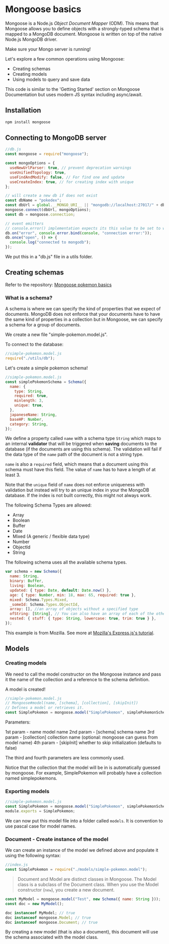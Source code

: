 # Mongoose basics

Mongoose is a Node.js _Object Document Mapper_ (ODM). This means that Mongoose allows you to define objects with a strongly-typed schema that is mapped to a MongoDB document. Mongoose is written on top of the native Node.js MongoDB driver.

Make sure your Mongo server is running!

Let's explore a few common operations using Mongoose:

- Creating schemas
- Creating models
- Using models to query and save data

This code is similar to the 'Getting Started' section on Mongoose Documentation but uses modern JS syntax including async/await.

## Installation

```sh
npm install mongoose
```

## Connecting to MongoDB server

```js
//db.js
const mongoose = require("mongoose");

const mongoOptions = {
  useNewUrlParser: true, // prevent deprecation warnings
  useUnifiedTopology: true,
  useFindAndModify: false, // For find one and update
  useCreateIndex: true, // for creating index with unique
};

// will create a new db if does not exist
const dbName = "pokedex";
const dbUrl = global.__MONGO_URI__ || "mongodb://localhost:27017/" + dbName;
mongoose.connect(dbUrl, mongoOptions);
const db = mongoose.connection;

// event emitters
// console.error() implementation expects its this value to be set to window.console
db.on("error", console.error.bind(console, "connection error:"));
db.once("open", () => {
  console.log("connected to mongodb");
});
```

We put this in a "db.js" file in a utils folder.

## Creating schemas

Refer to the repository: [Mongoose pokemon basics](https://github.com/thoughtworks-jumpstart/mongoose-pokemon-basics)

### What is a schema?

A schema is where we can specify the kind of properties that we expect of documents. MongoDB does not enforce that your documents have to have the same kind of properties in a collection but in Mongoose, we can specify a schema for a group of documents.

We create a new file "simple-pokemon.model.js".

To connect to the database:

```js
//simple-pokemon.model.js
require("./utils/db");
```

Let's create a simple pokemon schema!

```js
//simple-pokemon.model.js
const simplePokemonSchema = Schema({
  name: {
    type: String,
    required: true,
    minlength: 3,
    unique: true,
  },
  japaneseName: String,
  baseHP: Number,
  category: String,
});
```

We define a property called `name` with a schema type `String` which maps to an internal **validator** that will be triggered when **saving** documents to the database (if the documents are using this schema). The validation will fail if the data type of the `name` path of the document is not a string type.

`name` is also a `required` field, which means that a document using this schema must have this field. The value of `name` has to have a length of at least 3.

Note that the `unique` field of `name` does not enforce uniqueness with validation but instead will try to an unique index in your the MongoDB database. If the index is not built correctly, this might not always work.

The following Schema Types are allowed:

- Array
- Boolean
- Buffer
- Date
- Mixed (A generic / flexible data type)
- Number
- ObjectId
- String

The following schema uses all the available schema types.

```js
var schema = new Schema({
  name: String,
  binary: Buffer,
  living: Boolean,
  updated: { type: Date, default: Date.now() },
  age: { type: Number, min: 18, max: 65, required: true },
  mixed: Schema.Types.Mixed,
  _someId: Schema.Types.ObjectId,
  array: [], //an array of objects without a specified type
  ofString: [String], // You can also have an array of each of the other types too.
  nested: { stuff: { type: String, lowercase: true, trim: true } },
});
```

This example is from Mozilla. See more at [Mozilla's Express.js's tutorial](https://developer.mozilla.org/en-US/docs/Learn/Server-side/Express_Nodejs/mongoose#related_documents).

## Models

### Creating models

We need to call the model constructor on the Mongoose instance and pass it the name of the collection and a reference to the schema definition.

A model is created!

```js
//simple-pokemon.model.js
// Mongoose#model(name, [schema], [collection], [skipInit])
// Defines a model or retrieves it.
const SimplePokemon = mongoose.model("SimplePokemon", simplePokemonSchema);
```

Parameters:

1st param - name <String> model name
2nd param - [schema] <Schema> schema name
3rd param - [collection] <String> collection name (optional: mongoose can guess from model name)
4th param - [skipInit] <Boolean> whether to skip initialization (defaults to false)

The third and fourth parameters are less commonly used.

Notice that the collection that the model will be in is automatically guessed by mongoose. For example, SimplePokemon will probably have a collection named simplepokemons.

### Exporting models

```js
//simple-pokemon.model.js
const SimplePokemon = mongoose.model("SimplePokemon", simplePokemonSchema);
module.exports = SimplePokemon;
```

We can now put this model file into a folder called `models`. It is convention to use pascal case for model names.

### Document - Create instance of the model

We can create an instance of the model we defined above and populate it using the following syntax:

```js
//index.js
const SimplePokemon = require("./models/simple-pokemon.model");
```

> Document and Model are distinct classes in Mongoose. The Model class is a subclass of the Document class. When you use the Model constructor (`new`), you create a new document.

```js
const MyModel = mongoose.model("Test", new Schema({ name: String }));
const doc = new MyModel();

doc instanceof MyModel; // true
doc instanceof mongoose.Model; // true
doc instanceof mongoose.Document; // true
```

By creating a new model (that is also a document), this document will use the schema associated with the model class.

